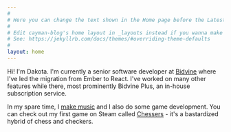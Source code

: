 ```yaml
---
#
# Here you can change the text shown in the Home page before the Latest Posts section.
#
# Edit cayman-blog's home layout in _layouts instead if you wanna make some changes
# See: https://jekyllrb.com/docs/themes/#overriding-theme-defaults
#
layout: home
---
```


Hi! I'm Dakota. I'm currently a senior software developer at [Bidvine](https://www.bidvine.com/) where I've led the migration from Ember to React. I've worked on many other features while there, most prominently Bidvine Plus, an in-house subscription service.

In my spare time, I [make music](https://dak-music.bandcamp.com/) and I also do some game development. You can check out my first game on Steam called [Chessers](https://store.steampowered.com/app/868730) - it's a bastardized hybrid of chess and checkers.
